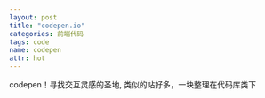 ```yaml
---
layout: post
title: "codepen.io"
categories: 前端代码
tags: code
name: codepen
attr: hot
---
```


codepen！寻找交互灵感的圣地, 类似的站好多，一块整理在代码库类下<!--break-->